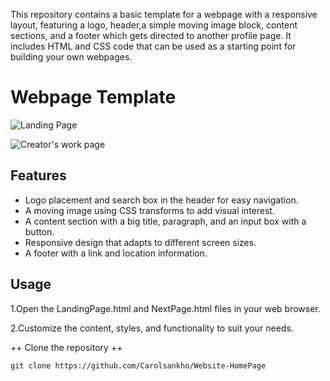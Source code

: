 
This repository contains a basic template for a webpage with a responsive layout, featuring a logo, header,a simple moving image block, content sections, and a footer which gets directed to another profile page. It includes HTML and CSS code that can be used as a starting point for building your own webpages.

# Webpage Template

![Landing Page](https://github.com/Carolsankho/Website-HomePage/assets/122424835/2e471c04-5149-4621-af41-b77ccacb9675)


![Creator's work page](https://github.com/Carolsankho/Website-HomePage/assets/122424835/12f3137c-7315-4150-9299-aac29d5b9ca9)

## Features

- Logo placement and search box in the header for easy navigation.
- A moving image using CSS transforms to add visual interest.
- A content section with a big title, paragraph, and an input box with a button.
- Responsive design that adapts to different screen sizes.
- A footer with a link and location information.
  

## Usage
1.Open the LandingPage.html and NextPage.html files in your web browser.

2.Customize the content, styles, and functionality to suit your needs.

++ Clone the repository ++

```shell
git clone https://github.com/Carolsankho/Website-HomePage




